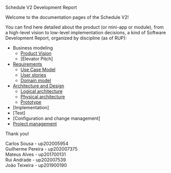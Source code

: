 Schedule V2 Development Report

Welcome to the documentation pages of the Schedule V2!

You can find here detailed about the product (or mini-app or module), from a high-level vision to low-level implementation decisions, a kind of Software Development Report, organized by discipline (as of RUP): 

* Business modeling 
  * [Product Vision](https://github.com/LEIC-ES-2021-22/2LEIC07T3/blob/requirements/docs/ProductVision.md)
  * [Elevator Pitch]
* [Requirements](https://github.com/LEIC-ES-2021-22/2LEIC07T3/blob/requirements/docs/Requirements.md)
  * [Use Case Model](https://github.com/LEIC-ES-2021-22/2LEIC07T3/blob/requirements/docs/Requirements.md#use-cases)
  * [User stories](https://github.com/LEIC-ES-2021-22/2LEIC07T3/blob/requirements/docs/Requirements.md#user-stories)
  * [Domain model](https://github.com/LEIC-ES-2021-22/2LEIC07T3/blob/requirements/docs/Requirements.md#domain-model)
* [Architecture and Design](https://github.com/LEIC-ES-2021-22/2LEIC07T3/blob/develop/docs/ArchitectureAndDesign.md)
  * [Logical architecture](https://github.com/LEIC-ES-2021-22/2LEIC07T3/blob/develop/docs/ArchitectureAndDesign.md#logical-architecture) 
  * [Physical architecture](https://github.com/LEIC-ES-2021-22/2LEIC07T3/blob/develop/docs/ArchitectureAndDesign.md#physical-architecture)
  * [Prototype](https://github.com/LEIC-ES-2021-22/2LEIC07T3/blob/develop/docs/ArchitectureAndDesign.md#vertical-prototype)
* [Implementation]
* [Test]
* [Configuration and change management]
* [Project management](https://github.com/LEIC-ES-2021-22/2LEIC07T3/blob/main/docs/ProjectManagement.md)

Thank you!

Carlos Sousa - up202005954 <br/>
Guilherme Pereira - up202007375 <br/> 
Mateus Alves - up201700131 <br/>
Rui Andrade - up202007539 <br/>
João Teixeira - up201900190 <br/>
